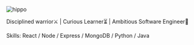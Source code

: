 
![hippo](https://media.giphy.com/media/10bTCLE8GtHHS8/giphy.gif)


Disciplined warrior⚔️ | Curious Learner⏳ |  Ambitious Software Engineer👾

Skills:  React / Node / Express / MongoDB / Python / Java










